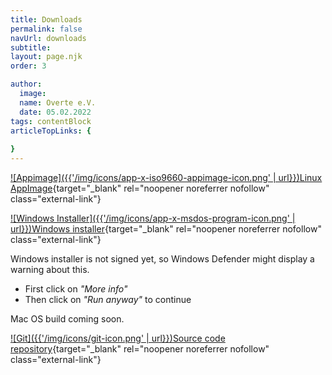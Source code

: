 ```yaml
---
title: Downloads
permalink: false
navUrl: downloads
subtitle: 
layout: page.njk
order: 3

author:
  image: 
  name: Overte e.V.
  date: 05.02.2022
tags: contentBlock
articleTopLinks: {
  
}
---
```


[![Appimage]({{'/img/icons/app-x-iso9660-appimage-icon.png' | url}})Linux AppImage](https://github.com/overte-org/overte/releases/download/v2022.09.1/Overte-2022.09.1-x86_64.AppImage){target="_blank" rel="noopener noreferrer nofollow" class="external-link"}

[![Windows Installer]({{'/img/icons/app-x-msdos-program-icon.png' | url}})Windows installer](https://github.com/overte-org/overte/releases/download/v2022.09.1/Overte-2022.09.1.exe){target="_blank" rel="noopener noreferrer nofollow" class="external-link"}
<div class="warning">

Windows installer is not signed yet, so Windows Defender might display a warning about this.
-   First click on *"More info"*
-   Then click on *"Run anyway"* to continue

</div>


Mac OS build coming soon.

[![Git]({{'/img/icons/git-icon.png' | url}})Source code repository](https://github.com/overte-org){target="_blank" rel="noopener noreferrer nofollow" class="external-link"}

